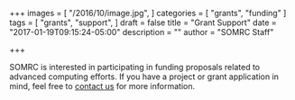 +++
images = [
  "/2016/10/image.jpg",
]
categories = [
  "grants",
  "funding"
]
tags = [
  "grants",
  "support",
]
draft = false
title = "Grant Support"
date = "2017-01-19T09:15:24-05:00"
description = ""
author = "SOMRC Staff"

+++

SOMRC is interested in participating in funding proposals related to advanced computing efforts. If you have a project or grant application in mind, feel free to [contact us](https://somrc.virginia.edu/service/consult/) for more information.